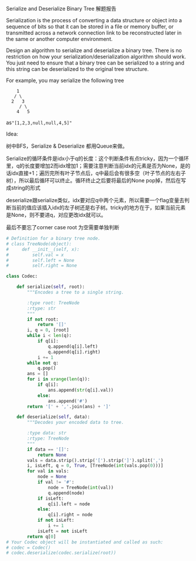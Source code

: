 Serialize and Deserialize Binary Tree 解题报告

Serialization is the process of converting a data structure or object into a sequence of bits so that it can be stored in a file or memory buffer, or transmitted across a network connection link to be reconstructed later in the same or another computer environment.

Design an algorithm to serialize and deserialize a binary tree. There is no restriction on how your serialization/deserialization algorithm should work. You just need to ensure that a binary tree can be serialized to a string and this string can be deserialized to the original tree structure.

For example, you may serialize the following tree

```
    1
   / \
  2   3
     / \
    4   5
```

as`"[1,2,3,null,null,4,5]"`

Idea:

树中BFS，Serialize & Deserialize 都用Queue来做。

Serialize的循环条件是idx小于q的长度：这个判断条件有点tricky，因为一个循环里，q的长度要增加2而idx增加1；需要注意判断当前idx的元素是否为None，是的话idx直接+1；遍历完所有叶子节点后，q中最后会有很多空（叶子节点的左右子树），所以最后循环可以终止。循环终止之后要将最后的None pop掉，然后在写成string的形式

deserialize跟serialize类似，idx要对应q中两个元素，所以需要一个flag变量去判断当前的值应该插入idx的左子树还是右子树。tricky的地方在于，如果当前元素是None，则不要进q，对应更改idx就可以。

最后不要忘了corner case root 为空需要单独判断

```python
# Definition for a binary tree node.
# class TreeNode(object):
#     def __init__(self, x):
#         self.val = x
#         self.left = None
#         self.right = None

class Codec:

    def serialize(self, root):
        """Encodes a tree to a single string.

        :type root: TreeNode
        :rtype: str
        """
        if not root:
            return '[]'
        i, q = 0, [root]
        while i < len(q):
            if q[i]:
                q.append(q[i].left)
                q.append(q[i].right)
            i += 1
        while not q:
            q.pop()
        ans = []
        for i in xrange(len(q)):
            if q[i]:
                ans.append(str(q[i].val))
            else:
                ans.append('#')
        return '[' + ','.join(ans) + ']'

    def deserialize(self, data):
        """Decodes your encoded data to tree.

        :type data: str
        :rtype: TreeNode
        """
        if data == '[]':
            return None
        vals = data.strip().strip('[').strip(']').split(',')
        i, isLeft, q = 0, True, [TreeNode(int(vals.pop(0)))]
        for val in vals:
            node = None
            if val != '#':
                node = TreeNode(int(val))
                q.append(node)
            if isLeft:
                q[i].left = node
            else:
                q[i].right = node
            if not isLeft:
                i += 1
            isLeft = not isLeft
        return q[0]
# Your Codec object will be instantiated and called as such:
# codec = Codec()
# codec.deserialize(codec.serialize(root))
```
